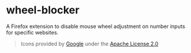 # wheel-blocker
A Firefox extension to disable mouse wheel adjustment on number inputs for specific websites.

> Icons provided by [Google](https://fonts.google.com/icons) under the [Apache License 2.0](https://www.apache.org/licenses/LICENSE-2.0)
